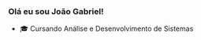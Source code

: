 ### Olá eu sou João Gabriel!

- 🎓 Cursando Análise e Desenvolvimento de Sistemas


<!---
joaogabriel1229/joaogabriel1229 is a ✨ special ✨ repository because its `README.md` (this file) appears on your GitHub profile.
You can click the Preview link to take a look at your changes.
--->
